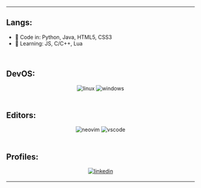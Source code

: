 <!--
**jeffock/jeffock** is a ✨ _special_ ✨ repository because its `README.md` (this file) appears on your GitHub profile.

Here are some ideas to get you started:

- 🔭 I’m currently working on ...
- 🌱 I’m currently learning ...
- 👯 I’m looking to collaborate on ...
- 🤔 I’m looking for help with ...
- 💬 Ask me about ...
- 📫 How to reach me: ...
- 😄 Pronouns: ...
- ⚡ Fun fact: ...
-->


----

## Langs:

- 🔭 Code in: Python, Java, HTML5, CSS3
- 🌱 Learning: JS, C/C++, Lua

<br/>

## DevOS:  
<div align="center">
  <img src=https://img.shields.io/badge/Arch_Linux-1793D1?style=for-the-badge&logo=arch-linux&logoColor=white alt=linux style="margin-bottom: 5px;" />
  <img src=https://img.shields.io/badge/Windows-0078D6?style=for-the-badge&logo=windows&logoColor=white alt=windows style="margin-bottom: 5px;" />
</div>  

<br/>

## Editors:  
<div align="center">
  <img src=https://img.shields.io/badge/NeoVim-%2357A143.svg?&style=for-the-badge&logo=neovim&logoColor=white alt=neovim style="margin-bottom: 5px;" />
  <img src=https://img.shields.io/badge/Visual_Studio_Code-0078D4?style=for-the-badge&logo=visual%20studio%20code&logoColor=white alt=vscode style="margin-bottom: 5px;" />
</div>  

<br/>

## Profiles:  
<div align="center">
  <a href="https://www.linkedin.com/in/jeffrey-chaewon-ock-a137261b1" target="_blank">
    <img src=https://img.shields.io/badge/linkedin-%231E77B5.svg?&style=for-the-badge&logo=linkedin&logoColor=white alt=linkedin style="margin-bottom: 5px;" />
  </a>
</div>  

<!--
<br/>  

## Github:  
<div align="center"><img src="https://github-readme-stats.vercel.app/api?username=jeffock&show_icons=true&count_private=true&hide_border=true" align="center" /></div>  

<br/>  
-->

----
